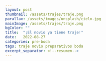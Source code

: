 ```yaml
---
layout: post
thumbnail: /assets/trajes/traje.png
parallax: /assets/images/unsplash/cielo.jpg
mainImage: /assets/trajes/traje.png
bgColor: ""
title:  "¡El novio ya tiene traje!"
date:   2022-08-27
categories: pre-boda
tags: traje novio preparativos boda
excerpt_separator: <!--resumen-->
---
```



